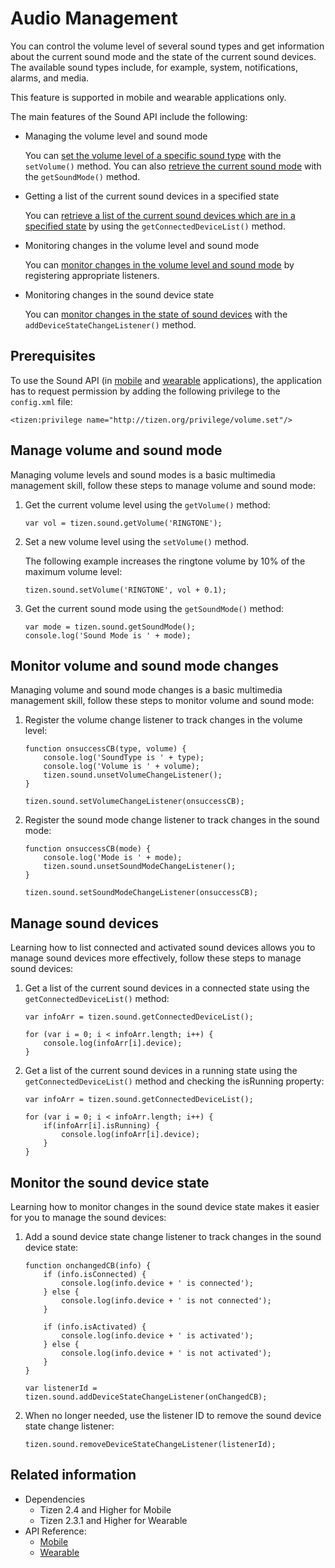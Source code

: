 # Audio Management

You can control the volume level of several sound types and get information about the current sound mode and the state of the current sound devices. The available sound types include, for example, system, notifications, alarms, and media.

This feature is supported in mobile and wearable applications only.

The main features of the Sound API include the following:

- Managing the volume level and sound mode

  You can [set the volume level of a specific sound type](#managing-volume-and-sound-mode) with the `setVolume()` method. You can also [retrieve the current sound mode](#managing-volume-and-sound-mode) with the `getSoundMode()` method.

- Getting a list of the current sound devices in a specified state

  You can [retrieve a list of the current sound devices which are in a specified state](#managing-sound-devices) by using the `getConnectedDeviceList()` method.

- Monitoring changes in the volume level and sound mode

  You can [monitor changes in the volume level and sound mode](#monitoring-volume-and-sound-mode-changes) by registering appropriate listeners.

- Monitoring changes in the sound device state

  You can [monitor changes in the state of sound devices](#monitoring-the-sound-device-state) with the `addDeviceStateChangeListener()` method.

## Prerequisites

To use the Sound API (in [mobile](../../api/latest/device_api/mobile/tizen/sound.html) and [wearable](../../api/latest/device_api/wearable/tizen/sound.html) applications), the application has to request permission by adding the following privilege to the `config.xml` file:

```
<tizen:privilege name="http://tizen.org/privilege/volume.set"/>
```

## Manage volume and sound mode

Managing volume levels and sound modes is a basic multimedia management skill, follow these steps to manage volume and sound mode:

1. Get the current volume level using the `getVolume()` method:

   ```
   var vol = tizen.sound.getVolume('RINGTONE');
   ```

2. Set a new volume level using the `setVolume()` method.

   The following example increases the ringtone volume by 10% of the maximum volume level:

   ```
   tizen.sound.setVolume('RINGTONE', vol + 0.1);
   ```

3. Get the current sound mode using the `getSoundMode()` method:

   ```
   var mode = tizen.sound.getSoundMode();
   console.log('Sound Mode is ' + mode);
   ```

## Monitor volume and sound mode changes

Managing volume and sound mode changes is a basic multimedia management skill, follow these steps to monitor volume and sound mode:

1. Register the volume change listener to track changes in the volume level:

   ```
   function onsuccessCB(type, volume) {
       console.log('SoundType is ' + type);
       console.log('Volume is ' + volume);
       tizen.sound.unsetVolumeChangeListener();
   }

   tizen.sound.setVolumeChangeListener(onsuccessCB);
   ```

2. Register the sound mode change listener to track changes in the sound mode:

   ```
   function onsuccessCB(mode) {
       console.log('Mode is ' + mode);
       tizen.sound.unsetSoundModeChangeListener();
   }

   tizen.sound.setSoundModeChangeListener(onsuccessCB);
   ```

## Manage sound devices

Learning how to list connected and activated sound devices allows you to manage sound devices more effectively, follow these steps to manage sound devices:

1. Get a list of the current sound devices in a connected state using the `getConnectedDeviceList()` method:

   ```
   var infoArr = tizen.sound.getConnectedDeviceList();

   for (var i = 0; i < infoArr.length; i++) {
       console.log(infoArr[i].device);
   }
   ```

2. Get a list of the current sound devices in a running state using the `getConnectedDeviceList()` method and checking the isRunning property:

   ```
   var infoArr = tizen.sound.getConnectedDeviceList();

   for (var i = 0; i < infoArr.length; i++) {
       if(infoArr[i].isRunning) {
           console.log(infoArr[i].device);
       }
   }
   ```

## Monitor the sound device state

Learning how to monitor changes in the sound device state makes it easier for you to manage the sound devices:

1. Add a sound device state change listener to track changes in the sound device state:

   ```
   function onchangedCB(info) {
       if (info.isConnected) {
           console.log(info.device + ' is connected');
       } else {
           console.log(info.device + ' is not connected');
       }

       if (info.isActivated) {
           console.log(info.device + ' is activated');
       } else {
           console.log(info.device + ' is not activated');
       }
   }

   var listenerId = tizen.sound.addDeviceStateChangeListener(onChangedCB);
   ```

2. When no longer needed, use the listener ID to remove the sound device state change listener:

   ```
   tizen.sound.removeDeviceStateChangeListener(listenerId);
   ```

## Related information
* Dependencies
  - Tizen 2.4 and Higher for Mobile
  - Tizen 2.3.1 and Higher for Wearable
* API Reference:
  - [Mobile](../../api/latest/device_api/mobile/tizen/sound.html)
  - [Wearable](../../api/latest/device_api/wearable/tizen/sound.html)
